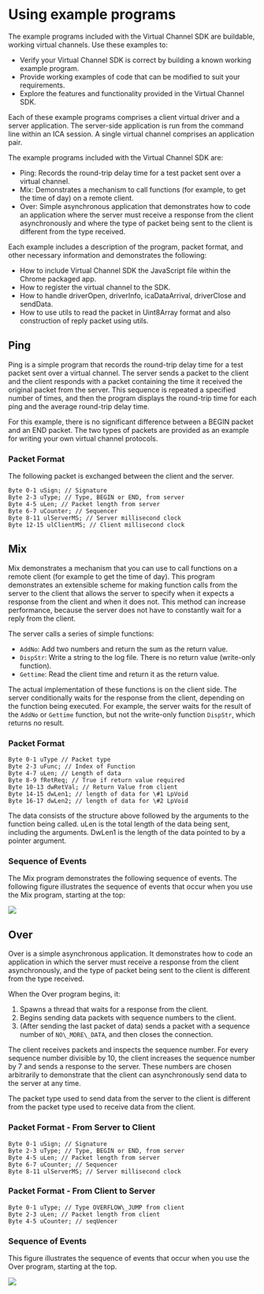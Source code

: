 # Using example programs
The example programs included with the Virtual Channel SDK are buildable, working virtual channels. Use these examples to:* Verify your Virtual Channel SDK is correct by building a known working example program.
* Provide working examples of code that can be modified to suit your requirements.
* Explore the features and functionality provided in the Virtual Channel SDK.
Each of these example programs comprises a client virtual driver and a server application. The server-side application is run from the command line within an ICA session. A single virtual channel comprises an application pair.The example programs included with the Virtual Channel SDK are:
* Ping: Records the round-trip delay time for a test packet sent over a virtual channel.* Mix: Demonstrates a mechanism to call functions (for example, to get the time of day) on a remote client.* Over: Simple asynchronous application that demonstrates how to code an application where the server must receive a response from the client asynchronously and where the type of packet being sent to the client is different from the type received.
Each example includes a description of the program, packet format, and other necessary information and demonstrates the following:* How to include Virtual Channel SDK the JavaScript file within the Chrome packaged app. * How to register the virtual channel to the SDK.* How to handle driverOpen, driverInfo, icaDataArrival, driverClose and sendData.* How to use utils to read the packet in Uint8Array format and also construction of reply packet using utils.## Ping
Ping is a simple program that records the round-trip delay time for a test packet sent over a virtual channel. The server sends a packet to the client and the client responds with a packet containing the time it received the original packet from the server. This sequence is repeated a specified number of times, and then the program displays the round-trip time for each ping and the average round-trip delay time.
For this example, there is no significant difference between a BEGIN packet and an END packet. The two types of packets are provided as an example for writing your own virtual channel protocols.
### Packet Format
The following packet is exchanged between the client and the server.

```
Byte 0-1 uSign; // SignatureByte 2-3 uType; // Type, BEGIN or END, from serverByte 4-5 uLen; // Packet length from serverByte 6-7 uCounter; // SequencerByte 8-11 ulServerMS; // Server millisecond clockByte 12-15 ulClientMS; // Client millisecond clock```## Mix
Mix demonstrates a mechanism that you can use to call functions on a remote client (for example to get the time of day). This program demonstrates an extensible scheme for making function calls from the server to the client that allows the server to specify when it expects a response from the client and when it does not. This method can increase performance, because the server does not have to constantly wait for a reply from the client.
The server calls a series of simple functions:
* `AddNo`: Add two numbers and return the sum as the return value.* `DispStr`: Write a string to the log file. There is no return value (write-only function).* `Gettime`: Read the client time and return it as the return value.
The actual implementation of these functions is on the client side. The server conditionally waits for the response from the client, depending on the function being executed. For example, the server waits for the result of the `AddNo` or `Gettime` function, but not the write-only function `DispStr`, which returns no result.### Packet Format

```
Byte 0-1 uType // Packet typeByte 2-3 uFunc; // Index of FunctionByte 4-7 uLen; // Length of dataByte 8-9 fRetReq; // True if return value requiredByte 10-13 dwRetVal; // Return Value from clientByte 14-15 dwLen1; // length of data for \#1 LpVoidByte 16-17 dwLen2; // length of data for \#2 LpVoid```
The data consists of the structure above followed by the arguments to the function being called. uLen is the total length of the data being sent, including the arguments. DwLen1 is the length of the data pointed to by a pointer argument.
### Sequence of EventsThe Mix program demonstrates the following sequence of events. The following figure illustrates the sequence of events that occur when you use the Mix program, starting at the top:

![](./mix.png)

## Over
Over is a simple asynchronous application. It demonstrates how to code an application in which the server must receive a response from the client asynchronously, and the type of packet being sent to the client is different from the type received.
When the Over program begins, it:
1.	Spawns a thread that waits for a response from the client.2.	Begins sending data packets with sequence numbers to the client.3.	(After sending the last packet of data) sends a packet with a sequence number of `NO\_MORE\_DATA`, and then closes the connection.
The client receives packets and inspects the sequence number. For every sequence number divisible by 10, the client increases the sequence number by 7 and sends a response to the server. These numbers are chosen arbitrarily to demonstrate that the client can asynchronously send data to the server at any time.
The packet type used to send data from the server to the client is different from the packet type used to receive data from the client.
### Packet Format - From Server to Client

```
Byte 0-1 uSign; // SignatureByte 2-3 uType; // Type, BEGIN or END, from serverByte 4-5 uLen; // Packet length from serverByte 6-7 uCounter; // SequencerByte 8-11 ulServerMS; // Server millisecond clock```

### Packet Format - From Client to Server```
Byte 0-1 uType; // Type OVERFLOW\_JUMP from clientByte 2-3 uLen; // Packet length from clientByte 4-5 uCounter; // seqUencer```

### Sequence of Events
This figure illustrates the sequence of events that occur when you use the Over program, starting at the top.

![](./over.png)
